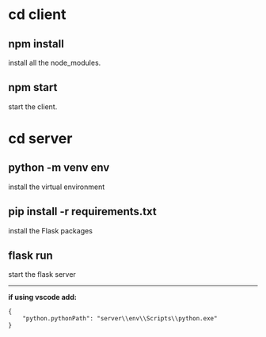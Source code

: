 # cd client 

## npm install
install all the node_modules.

## npm start 
start the client.


# cd server

## python -m venv env 
install the virtual environment

## pip install -r requirements.txt 
install the Flask packages 

## flask run 
start the flask server

---
**if using vscode add:**
```
{
    "python.pythonPath": "server\\env\\Scripts\\python.exe"
}